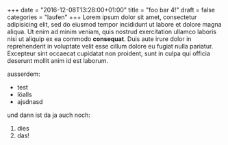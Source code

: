 +++
date = "2016-12-08T13:28:00+01:00"
title = "foo bar 4!"
draft = false
categories = "laufen"
+++
Lorem ipsum dolor sit amet, consectetur adipisicing elit, sed do eiusmod tempor incididunt ut labore et dolore magna aliqua. Ut enim ad minim veniam, quis nostrud exercitation ullamco laboris nisi ut aliquip ex ea commodo **consequat**. Duis aute irure dolor in reprehenderit in voluptate velit esse cillum dolore eu fugiat nulla pariatur. Excepteur sint occaecat cupidatat non proident, sunt in culpa qui officia deserunt mollit anim id est laborum.

ausserdem:

* test
* löalls
* ajsdnasd

und dann ist da ja auch noch:

1. dies
2. das!

